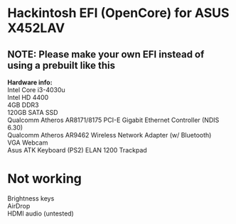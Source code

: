 # Hackintosh EFI (OpenCore) for ASUS X452LAV  
## NOTE: Please make your own EFI instead of using a prebuilt like this  
**Hardware info:**  
Intel Core i3-4030u  
Intel HD 4400  
4GB DDR3  
120GB SATA SSD   
Qualcomm Atheros AR8171/8175 PCI-E Gigabit Ethernet Controller (NDIS 6.30)  
Qualcomm Atheros AR9462 Wireless Network Adapter (w/ Bluetooth)  
VGA Webcam  
Asus ATK Keyboard (PS2)
ELAN 1200 Trackpad  
  
# Not working  
Brightness keys  
AirDrop  
HDMI audio (untested)







